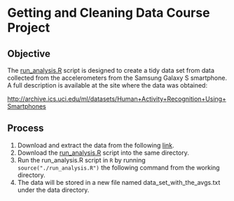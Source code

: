 # Getting and Cleaning Data Course Project #

## Objective ##
The [run_analysis.R](https://github.com/nickhepler/getdata-014/blob/master/project/run_analysis.R) script is designed to create a tidy data set from data collected from the accelerometers from the Samsung Galaxy S smartphone. A full description is available at the site where the data was obtained:

http://archive.ics.uci.edu/ml/datasets/Human+Activity+Recognition+Using+Smartphones

## Process ##
1.  Download and extract the data from the following [link](https://d396qusza40orc.cloudfront.net/getdata%2Fprojectfiles%2FUCI%20HAR%20Dataset.zip).
1.  Download the [run_analysis.R](https://github.com/nickhepler/getdata-014/blob/master/project/run_analysis.R) script into the same directory.
1.  Run the run_analysis.R script in `R` by running `source("./run_analysis.R")` the following command from the working directory.
1.  The data will be stored in a new file named data_set_with_the_avgs.txt under the data directory.

